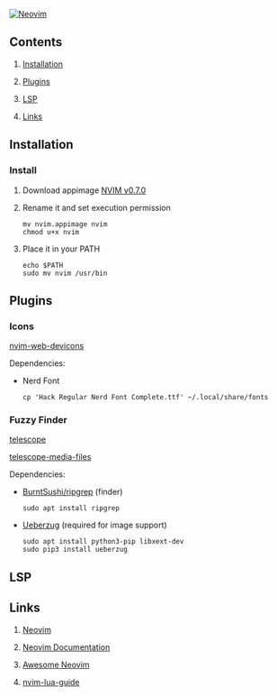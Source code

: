 [![Neovim](https://raw.githubusercontent.com/neovim/neovim.github.io/master/logos/neovim-logo-300x87.png)](https://neovim.io)

## Contents

1. [Installation](#installation)

2. [Plugins](#plugins)

3. [LSP](#lsp)

4. [Links](#links)

<a name="installation"></a>
## Installation

### Install

1. Download appimage [NVIM v0.7.0](https://github.com/neovim/neovim/releases/tag/v0.7.0)

2. Rename it and set execution permission

   ```
   mv nvim.appimage nvim
   chmod u+x nvim
   ```

3. Place it in your PATH

   ```
   echo $PATH
   sudo mv nvim /usr/bin
   ```

<a name="plugins"></a>
## Plugins

### Icons

[nvim-web-devicons](https://github.com/kyazdani42/nvim-web-devicons)

Dependencies:

- Nerd Font

   ```
   cp 'Hack Regular Nerd Font Complete.ttf' ~/.local/share/fonts
   ```

### Fuzzy Finder

[telescope](https://github.com/nvim-telescope/telescope.nvim)

[telescope-media-files](https://github.com/nvim-telescope/telescope-media-files.nvim)

Dependencies:

- [BurntSushi/ripgrep](https://github.com/BurntSushi/ripgrep) (finder)

   ```
   sudo apt install ripgrep
   ```

- [Ueberzug](https://github.com/seebye/ueberzug) (required for image support)

   ```
   sudo apt install python3-pip libxext-dev
   sudo pip3 install ueberzug
   ```

<a name="lsp"></a>
## LSP 

<a name="links"></a>
## Links 

1. [Neovim](https://github.com/neovim/neovim)

2. [Neovim Documentation](https://neovim.io/doc/user/)

3. [Awesome Neovim](https://github.com/rockerBOO/awesome-neovim)

4. [nvim-lua-guide](https://github.com/nanotee/nvim-lua-guide)
